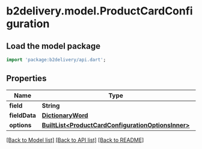 # b2delivery.model.ProductCardConfiguration

## Load the model package
```dart
import 'package:b2delivery/api.dart';
```

## Properties
Name | Type | Description | Notes
------------ | ------------- | ------------- | -------------
**field** | **String** |  | 
**fieldData** | [**DictionaryWord**](DictionaryWord.md) |  | 
**options** | [**BuiltList&lt;ProductCardConfigurationOptionsInner&gt;**](ProductCardConfigurationOptionsInner.md) |  | 

[[Back to Model list]](../README.md#documentation-for-models) [[Back to API list]](../README.md#documentation-for-api-endpoints) [[Back to README]](../README.md)



